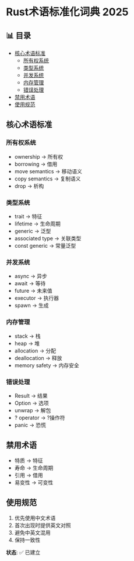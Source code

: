 ﻿# Rust术语标准化词典 2025


## 📊 目录

- [核心术语标准](#核心术语标准)
  - [所有权系统](#所有权系统)
  - [类型系统](#类型系统)
  - [并发系统](#并发系统)
  - [内存管理](#内存管理)
  - [错误处理](#错误处理)
- [禁用术语](#禁用术语)
- [使用规范](#使用规范)


## 核心术语标准

### 所有权系统

- ownership → 所有权
- borrowing → 借用  
- move semantics → 移动语义
- copy semantics → 复制语义
- drop → 析构

### 类型系统

- trait → 特征
- lifetime → 生命周期
- generic → 泛型
- associated type → 关联类型
- const generic → 常量泛型

### 并发系统

- async → 异步
- await → 等待
- future → 未来值
- executor → 执行器
- spawn → 生成

### 内存管理

- stack → 栈
- heap → 堆
- allocation → 分配
- deallocation → 释放
- memory safety → 内存安全

### 错误处理

- Result → 结果
- Option → 选项
- unwrap → 解包
- ? operator → ?操作符
- panic → 恐慌

## 禁用术语

- 特质 → 特征
- 寿命 → 生命周期
- 引用 → 借用
- 易变性 → 可变性

## 使用规范

1. 优先使用中文术语
2. 首次出现时提供英文对照
3. 避免中英文混用
4. 保持一致性

**状态**: ✅ 已建立
